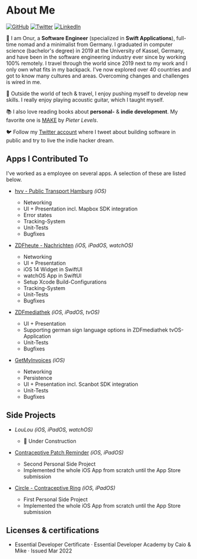 # About Me

[![GitHub](https://img.shields.io/badge/GitHub-%40nryrk-171515.svg)](https://github.com/nryrk)
[![Twitter](https://img.shields.io/badge/Twitter-%40nryrk-00acee.svg)](https://twitter.com/nryrk)
[![LinkedIn](https://img.shields.io/badge/Linked-in-0e76a8.svg)](https://www.linkedin.com/in/onur-y/)

🎒 I am Onur, a **Software Engineer** (specialized in **Swift Applications**), full-time nomad and a minimalist from Germany. 
I graduated in computer science (bachelor's degree) in 2019 at the University of Kassel, Germany, and have been in the software engineering industry ever since by working 100% remotely. I travel through the world since 2019 next to my work and I only own what fits in my backpack. I've now explored over 40 countries and got to know many cultures and areas. Overcoming changes and challenges is wired in me.

🎸 Outside the world of tech & travel, I enjoy pushing myself to develop new skills. I really enjoy playing acoustic guitar, which I taught myself.

📚 I also love reading books about **personal-** & **indie development**. My favorite one is [MAKE](https://makebook.io) by *Pieter Levels*.

🐦 Follow my [Twitter account](https://twitter.com/nryrk) where I tweet about building software in public and try to live the indie hacker dream. 

## Apps I Contributed To

I've worked as a employee on several apps. A selection of these are listed below.

* [hvv - Public Transport Hamburg](https://apps.apple.com/us/app/hvv-hamburg-bus-bahn/id501995569) *(iOS)*
  * Networking 
  * UI + Presentation incl. Mapbox SDK integration
  * Error states
  * Tracking-System
  * Unit-Tests
  * Bugfixes
* [ZDFheute - Nachrichten](https://apps.apple.com/us/app/zdfheute-nachrichten/id605390815) *(iOS, iPadOS, watchOS)*
  * Networking 
  * UI + Presentation
  * iOS 14 Widget in SwiftUI
  * watchOS App in SwiftUI
  * Setup Xcode Build-Configurations
  * Tracking-System
  * Unit-Tests
  * Bugfixes
* [ZDFmediathek](https://apps.apple.com/us/app/zdfmediathek/id437025413) *(iOS, iPadOS, tvOS)*
  * UI + Presentation
  * Supporting german sign language options in ZDFmediathek tvOS-Application
  * Unit-Tests
  * Bugfixes

* [GetMyInvoices](https://apps.apple.com/us/app/getmyinvoices/id1453029146) *(iOS)*
  * Networking
  * Persistence
  * UI + Presentation incl. Scanbot SDK integration
  * Unit-Tests
  * Bugfixes

## Side Projects

* *LouLou* *(iOS, iPadOS, watchOS)*
  * 🚧 Under Construction

* [Contraceptive Patch Reminder](https://apps.apple.com/us/app/contraceptive-patch-reminder/id1357603512) *(iOS, iPadOS)*
  * Second Personal Side Project
  * Implemented the whole iOS App from scratch until the App Store submission

* [Circle - Contraceptive Ring](https://apps.apple.com/us/app/circle-contraceptive-ring/id1469869691)  *(iOS, iPadOS)*
  * First Personal Side Project
  * Implemented the whole iOS App from scratch until the App Store submission

## Licenses & certifications
* Essential Developer Certificate · Essential Developer Academy by Caio & Mike · Issued Mar 2022

